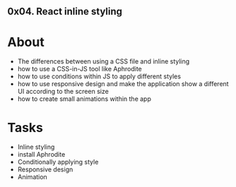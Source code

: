 ## 0x04. React inline styling
# About 
- The differences between using a CSS file and inline styling
- how to use a CSS-in-JS tool like Aphrodite
- how to use conditions within JS to apply different styles
- how to use responsive design and make the application show a different UI according to the screen size
- how to create small animations within the app
# Tasks

+ Inline styling
+ install Aphrodite
+ Conditionally applying style
+ Responsive design
+ Animation
